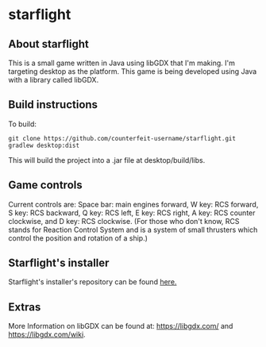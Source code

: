 # starflight

## About starflight
This is a small game written in Java using libGDX that I'm making.
I'm targeting desktop as the platform.
This game is being developed using Java with a library called libGDX.

## Build instructions
To build:
```
git clone https://github.com/counterfeit-username/starflight.git
gradlew desktop:dist
```
This will build the project into a .jar file at desktop/build/libs.

## Game controls
Current controls are:
Space bar: main engines forward, W key: RCS forward, S key: RCS backward, Q key: RCS left, E key: RCS right,
A key: RCS counter clockwise, and D key: RCS clockwise. (For those who don't know, RCS stands for Reaction 
Control System and is a system of small thrusters which control the position and rotation of a ship.)

## Starflight's installer
Starflight's installer's repository can be found [here.](https://github.com/danvahsh/starflight-installer)

## Extras
More Information on libGDX can be found at: https://libgdx.com/ and https://libgdx.com/wiki.
